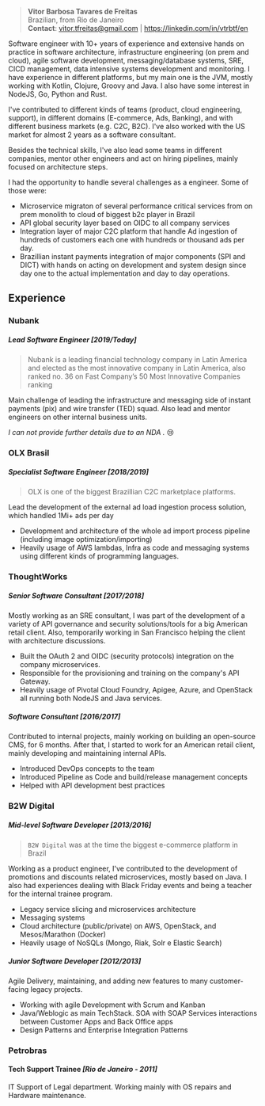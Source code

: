 > __Vitor Barbosa Tavares de Freitas__  
Brazilian, from Rio de Janeiro  
__Contact__: vitor.tfreitas@gmail.com | https://linkedin.com/in/vtrbtf/en  

Software engineer with 10+ years of experience and extensive hands on practice in software architecture, infrastructure engineering (on prem and cloud), agile software development, messaging/database systems, SRE, CICD management, data intensive systems development and monitoring. I have experience in different platforms, but my main one is the JVM, mostly working with Kotlin, Clojure, Groovy and Java. I also have some interest in NodeJS, Go, Python and Rust.

I've contributed to different kinds of teams (product, cloud engineering, support), in different domains (E-commerce, Ads, Banking), and with different business markets (e.g. C2C, B2C). I've also worked with the US market for almost 2 years as a software consultant.

Besides the technical skills, I've also lead some teams in different companies, mentor other engineers and act on hiring pipelines, mainly focused on architecture steps. 

I had the opportunity to handle several challenges as a engineer. Some of those were:
- Microservice migraton of several performance critical services from on prem monolith to cloud of biggest b2c player in Brazil
- API global security layer based on OIDC to all company services
- Integration layer of major C2C platform that handle Ad ingestion of hundreds of customers each one with hundreds or thousand ads per day. 
- Brazillian instant payments integration of major components (SPI and DICT) with hands on acting on development and system design since day one to the actual implementation and day to day operations.


## Experience

### Nubank
##### Lead Software Engineer _[2019/Today]_
> Nubank is a leading financial technology company in Latin America and elected as the most innovative company in Latin America, also ranked no. 36 on Fast Company’s 50 Most Innovative Companies ranking

Main challenge of leading the infrastructure and messaging side of instant payments (pix) and wire transfer (TED) squad. Also lead and mentor engineers on other internal business units. 

_I can not provide further details due to an NDA  ._ 😢

### OLX Brasil
##### Specialist Software Engineer _[2018/2019]_
> OLX is one of the biggest Brazillian C2C marketplace platforms.  

Lead the development of the external ad load ingestion process solution, which handled 1Mi+ ads per day

- Development and architecture of the whole ad import process pipeline (including image optimization/importing)
- Heavily usage of AWS lambdas, Infra as code and messaging systems using different kinds of programming languages.

### ThoughtWorks
##### Senior Software Consultant _[2017/2018]_
Mostly working as an SRE consultant, I was part of the development of a variety of API governance and security solutions/tools for a big American retail client. 
Also, temporarily working in San Francisco helping the client with architecture discussions.

- Built the OAuth 2 and OIDC (security protocols) integration on the company microservices.
- Responsible for the provisioning and training on the company's API Gateway.
- Heavily usage of Pivotal Cloud Foundry, Apigee, Azure, and OpenStack all running both NodeJS and Java services.

##### Software Consultant _[2016/2017]_
Contributed to internal projects, mainly working on building an open-source CMS, for 6 months. After that, I started to work for an American retail client, mainly developing and maintaining internal APIs.

- Introduced DevOps concepts to the team
- Introduced Pipeline as Code and build/release management concepts 
- Helped with API development best practices 

### B2W Digital
##### Mid-level Software Developer  _[2013/2016]_
> `B2W Digital` was at the time the biggest e-commerce platform in Brazil

Working as a product engineer, I've contributed to the development of promotions and discounts related microservices, mostly based on Java. I also had experiences dealing with Black Friday events and being a teacher for the internal trainee program.

- Legacy service slicing and microservices architecture
- Messaging systems
- Cloud architecture (public/private) on AWS, OpenStack, and Mesos/Marathon (Docker)
- Heavily usage of NoSQLs (Mongo, Riak, Solr e Elastic Search)

##### Junior Software Developer  _[2012/2013]_
Agile Delivery, maintaining, and adding new features to many customer-facing legacy projects.

- Working with agile Development with Scrum and Kanban
- Java/Weblogic as main TechStack. SOA with SOAP Services interactions between Customer Apps and Back Office apps
- Design Patterns and Enterprise Integration Patterns

### Petrobras
#### Tech Support Trainee _[Rio de Janeiro - 2011]_ 
IT Support of Legal department. Working mainly with OS repairs and Hardware maintenance.
